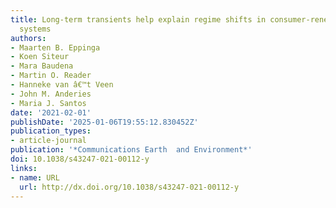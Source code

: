 ```yaml
---
title: Long-term transients help explain regime shifts in consumer-renewable resource
  systems
authors:
- Maarten B. Eppinga
- Koen Siteur
- Mara Baudena
- Martin O. Reader
- Hanneke van â€™t Veen
- John M. Anderies
- Maria J. Santos
date: '2021-02-01'
publishDate: '2025-01-06T19:55:12.830452Z'
publication_types:
- article-journal
publication: '*Communications Earth  and Environment*'
doi: 10.1038/s43247-021-00112-y
links:
- name: URL
  url: http://dx.doi.org/10.1038/s43247-021-00112-y
---
```

